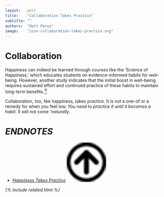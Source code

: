 ```yaml
---
layout:   post
title:    "Collaboration Takes Practice"
subtitle: ""
authors:  "Matt Perez"
image:    "icon-collaboration-takes-practice.svg"
---
```


<div style='display:none; '>
 <p>Collaboration, like happiness, takes practrice. It is not a one oft, or only when you feel low. You need to practice it until it becomes a habit.</p> 
</div>

<h1>Collaboration</h1>
 <p class="_citation">Happiness can indeed be learned through courses like the &lsquo;Science of Happiness,&rsquo; which educates students on evidence-informed habits for well-being. However, another study indicates that the initial boost in well-being requires sustained effort and continued practice of these habits to maintain long-term benefits.<a href='#en01'><sup id='bm01'>&hairsp;&nabla;&hairsp;</sup></a></p>

 <p>Collaboration, too, like happiness, takes practice. It is not a one-of or a remedy for when you feel low. <em>You need to practice it until it becomes a habit.</em> It will not come &lsquo;<em>naturally.

<h1 class="_section">ENDNOTES</h1>
 <ul>
  <li id="en01">
   <p class="_list-item">
    <a href="https://neurosciencenews.com/happiness-practice-25736/" target="_blank">Happiness Takes Practice</a>
    <a class="_uparrow" href="#bm01"><img src='/assets/img/arrow-up-icon.png'></a>
   </p>
  </li>
 </ul>

{% include related.html %}